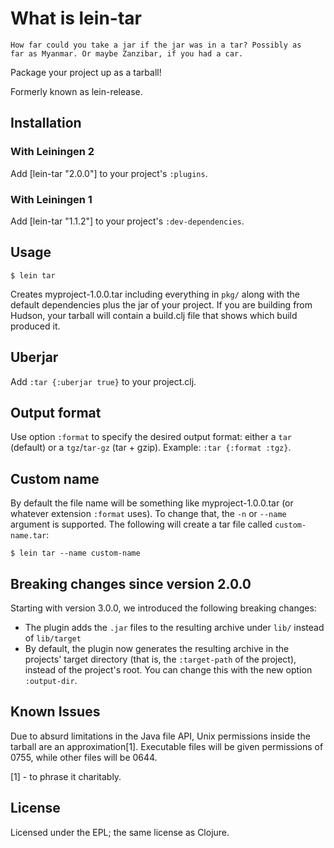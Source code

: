 # What is lein-tar

    How far could you take a jar if the jar was in a tar? Possibly as
    far as Myanmar. Or maybe Zanzibar, if you had a car.

Package your project up as a tarball!

Formerly known as lein-release.


## Installation

### With Leiningen 2

Add [lein-tar "2.0.0"] to your project's `:plugins`.

### With Leiningen 1

Add [lein-tar "1.1.2"] to your project's `:dev-dependencies`.


## Usage

    $ lein tar

Creates myproject-1.0.0.tar including everything in `pkg/` along with
the default dependencies plus the jar of your project. If you are
building from Hudson, your tarball will contain a build.clj file that
shows which build produced it.

## Uberjar

Add `:tar {:uberjar true}` to your project.clj.

## Output format

Use option `:format` to specify the desired output format: either a `tar` (default) or a `tgz`/`tar-gz` (tar + gzip). Example: `:tar {:format :tgz}`.

## Custom name

By default the file name will be something like myproject-1.0.0.tar
(or whatever extension `:format` uses).  To change that, the `-n` or
`--name` argument is supported.  The following will create a tar file
called `custom-name.tar`:

    $ lein tar --name custom-name

## Breaking changes since version 2.0.0

Starting with version 3.0.0, we introduced the following breaking changes:

* The plugin adds the `.jar` files to the resulting archive under `lib/` instead of `lib/target`
* By default, the plugin now generates the resulting archive in the projects' target directory (that is, the `:target-path` of the project), instead of the project's root. You can change this with the new option `:output-dir`.


## Known Issues

Due to absurd limitations in the Java file API, Unix permissions
inside the tarball are an approximation[1]. Executable files will be
given permissions of 0755, while other files will be 0644.

[1] - to phrase it charitably.

## License

Licensed under the EPL; the same license as Clojure.
